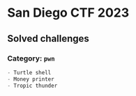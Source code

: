 # San Diego CTF 2023

## Solved challenges
### Category: `pwn`
```python
- Turtle shell
- Money printer
- Tropic thunder
```
